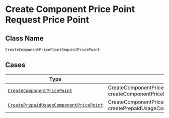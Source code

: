 
# Create Component Price Point Request Price Point

## Class Name

`CreateComponentPricePointRequestPricePoint`

## Cases

| Type | Factory Method |
|  --- | --- |
| [`CreateComponentPricePoint`](../../../doc/models/create-component-price-point.md) | CreateComponentPricePointRequestPricePoint.fromCreateComponentPricePoint(CreateComponentPricePoint createComponentPricePoint) |
| [`CreatePrepaidUsageComponentPricePoint`](../../../doc/models/create-prepaid-usage-component-price-point.md) | CreateComponentPricePointRequestPricePoint.fromCreatePrepaidUsageComponentPricePoint(CreatePrepaidUsageComponentPricePoint createPrepaidUsageComponentPricePoint) |

